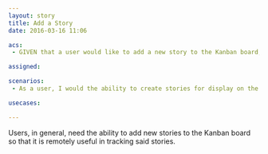 ```yaml
---
layout: story
title: Add a Story
date: 2016-03-16 11:06

acs:
 - GIVEN that a user would like to add a new story to the Kanban board, THEN the user should be able to create it.

assigned:

scenarios:
 - As a user, I would the ability to create stories for display on the Kanban board so that the team can track stories through the Kanban columns.

usecases:

---
```


Users, in general, need the ability to add new stories to the Kanban board so that it is remotely useful in tracking said stories.
